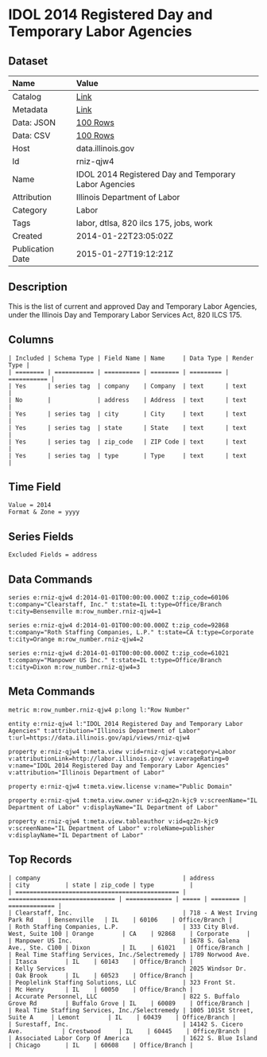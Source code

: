 # IDOL 2014 Registered Day and Temporary Labor Agencies

## Dataset

| Name | Value |
| :--- | :---- |
| Catalog | [Link](https://catalog.data.gov/dataset/idol-2014-registered-day-and-temporary-labor-agencies-7b01c) |
| Metadata | [Link](https://data.illinois.gov/api/views/rniz-qjw4) |
| Data: JSON | [100 Rows](https://data.illinois.gov/api/views/rniz-qjw4/rows.json?max_rows=100) |
| Data: CSV | [100 Rows](https://data.illinois.gov/api/views/rniz-qjw4/rows.csv?max_rows=100) |
| Host | data.illinois.gov |
| Id | rniz-qjw4 |
| Name | IDOL 2014 Registered Day and Temporary Labor Agencies |
| Attribution | Illinois Department of Labor |
| Category | Labor |
| Tags | labor, dtlsa, 820 ilcs 175, jobs, work |
| Created | 2014-01-22T23:05:02Z |
| Publication Date | 2015-01-27T19:12:21Z |

## Description

This is the list of current and approved Day and Temporary Labor Agencies, under the Illinois Day and Temporary Labor Services Act, 820 ILCS 175.

## Columns

```ls
| Included | Schema Type | Field Name | Name     | Data Type | Render Type |
| ======== | =========== | ========== | ======== | ========= | =========== |
| Yes      | series tag  | company    | Company  | text      | text        |
| No       |             | address    | Address  | text      | text        |
| Yes      | series tag  | city       | City     | text      | text        |
| Yes      | series tag  | state      | State    | text      | text        |
| Yes      | series tag  | zip_code   | ZIP Code | text      | text        |
| Yes      | series tag  | type       | Type     | text      | text        |
```

## Time Field

```ls
Value = 2014
Format & Zone = yyyy
```

## Series Fields

```ls
Excluded Fields = address
```

## Data Commands

```ls
series e:rniz-qjw4 d:2014-01-01T00:00:00.000Z t:zip_code=60106 t:company="Clearstaff, Inc." t:state=IL t:type=Office/Branch t:city=Bensenville m:row_number.rniz-qjw4=1

series e:rniz-qjw4 d:2014-01-01T00:00:00.000Z t:zip_code=92868 t:company="Roth Staffing Companies, L.P." t:state=CA t:type=Corporate t:city=Orange m:row_number.rniz-qjw4=2

series e:rniz-qjw4 d:2014-01-01T00:00:00.000Z t:zip_code=61021 t:company="Manpower US Inc." t:state=IL t:type=Office/Branch t:city=Dixon m:row_number.rniz-qjw4=3
```

## Meta Commands

```ls
metric m:row_number.rniz-qjw4 p:long l:"Row Number"

entity e:rniz-qjw4 l:"IDOL 2014 Registered Day and Temporary Labor Agencies" t:attribution="Illinois Department of Labor" t:url=https://data.illinois.gov/api/views/rniz-qjw4

property e:rniz-qjw4 t:meta.view v:id=rniz-qjw4 v:category=Labor v:attributionLink=http://labor.illinois.gov/ v:averageRating=0 v:name="IDOL 2014 Registered Day and Temporary Labor Agencies" v:attribution="Illinois Department of Labor"

property e:rniz-qjw4 t:meta.view.license v:name="Public Domain"

property e:rniz-qjw4 t:meta.view.owner v:id=qz2n-kjc9 v:screenName="IL Department of Labor" v:displayName="IL Department of Labor"

property e:rniz-qjw4 t:meta.view.tableauthor v:id=qz2n-kjc9 v:screenName="IL Department of Labor" v:roleName=publisher v:displayName="IL Department of Labor"
```

## Top Records

```ls
| company                                        | address                        | city          | state | zip_code | type          | 
| ============================================== | ============================== | ============= | ===== | ======== | ============= | 
| Clearstaff, Inc.                               | 718 - A West Irving Park Rd    | Bensenville   | IL    | 60106    | Office/Branch | 
| Roth Staffing Companies, L.P.                  | 333 City Blvd. West, Suite 100 | Orange        | CA    | 92868    | Corporate     | 
| Manpower US Inc.                               | 1678 S. Galena Ave., Ste. C100 | Dixon         | IL    | 61021    | Office/Branch | 
| Real Time Staffing Services, Inc./Selectremedy | 1789 Norwood Ave.              | Itasca        | IL    | 60143    | Office/Branch | 
| Kelly Services                                 | 2025 Windsor Dr.               | Oak Brook     | IL    | 60523    | Office/Branch | 
| Peoplelink Staffing Solutions, LLC             | 323 Front St.                  | Mc Henry      | IL    | 60050    | Office/Branch | 
| Accurate Personnel, LLC                        | 822 S. Buffalo Grove Rd        | Buffalo Grove | IL    | 60089    | Office/Branch | 
| Real Time Staffing Services, Inc./Selectremedy | 1005 101St Street, Suite A     | Lemont        | IL    | 60439    | Office/Branch | 
| Surestaff, Inc.                                | 14142 S. Cicero Ave.           | Crestwood     | IL    | 60445    | Office/Branch | 
| Associated Labor Corp Of America               | 1622 S. Blue Island            | Chicago       | IL    | 60608    | Office/Branch | 
```